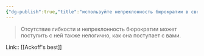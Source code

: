 ```yaml
---
{"dg-publish":true,"title":"используйте непреклонность бюрократии в свою пользу","tags":["quotes"],"date":"2023-01-15T09:38:33+03:00","modified_at":"2023-05-14T14:32:20+04:00","alias":"используйте непреклонность бюрократии в свою пользу","permalink":"/quotes/202301150938/","dgPassFrontmatter":true}
---
```



> Отсутствие гибкости и непреклонность бюрократии может поступить с ней также нелогично, как она поступает с вами.

Link:: [[Ackoff's best]]
